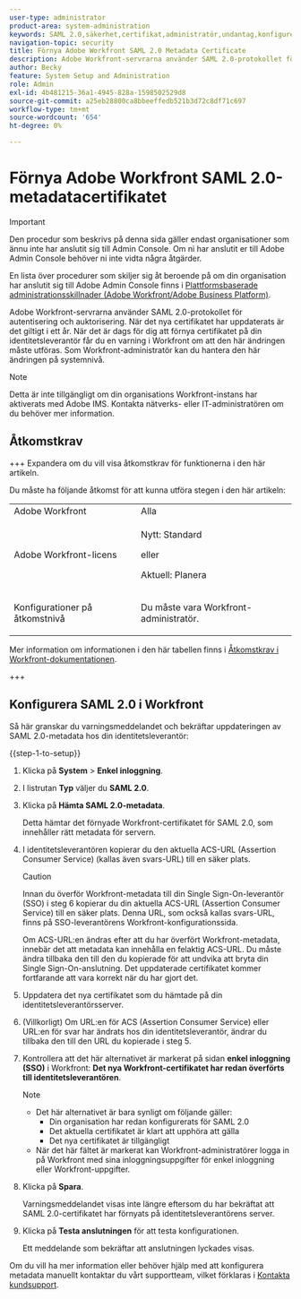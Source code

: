 ```yaml
---
user-type: administrator
product-area: system-administration
keywords: SAML 2.0,säkerhet,certifikat,administratör,undantag,konfigurera,metadata
navigation-topic: security
title: Förnya Adobe Workfront SAML 2.0 Metadata Certificate
description: Adobe Workfront-servrarna använder SAML 2.0-protokollet för autentisering och auktorisering. När det nya certifikatet har uppdaterats är det giltigt i ett år. När det är dags för dig att förnya certifikatet på din identitetsleverantör får du en varning i Workfront om att den här ändringen måste utföras. Som Workfront-administratör kan du hantera den här ändringen på systemnivå.
author: Becky
feature: System Setup and Administration
role: Admin
exl-id: 4b481215-36a1-4945-828a-1598502529d8
source-git-commit: a25eb28800ca8bbeeffedb521b3d72c8df71c697
workflow-type: tm+mt
source-wordcount: '654'
ht-degree: 0%

---
```


# Förnya Adobe Workfront SAML 2.0-metadatacertifikatet

>[!IMPORTANT]
>
>Den procedur som beskrivs på denna sida gäller endast organisationer som ännu inte har anslutit sig till Admin Console. Om ni har anslutit er till Adobe Admin Console behöver ni inte vidta några åtgärder.
>
>En lista över procedurer som skiljer sig åt beroende på om din organisation har anslutit sig till Adobe Admin Console finns i [Plattformsbaserade administrationsskillnader (Adobe Workfront/Adobe Business Platform)](../../../administration-and-setup/get-started-wf-administration/actions-in-admin-console.md).

Adobe Workfront-servrarna använder SAML 2.0-protokollet för autentisering och auktorisering. När det nya certifikatet har uppdaterats är det giltigt i ett år. När det är dags för dig att förnya certifikatet på din identitetsleverantör får du en varning i Workfront om att den här ändringen måste utföras. Som Workfront-administratör kan du hantera den här ändringen på systemnivå.

<!--Use this Important note box in the last few weeks before each update.

You must take action to update the metadata in your identity provider with the information from the renewed certificate before the specified date. Mismatched certificates can keep your users from logging in to Workfront after November 22, 2022.
 
-->

>[!NOTE]
>
>Detta är inte tillgängligt om din organisations Workfront-instans har aktiverats med Adobe IMS. Kontakta nätverks- eller IT-administratören om du behöver mer information.

## Åtkomstkrav

+++ Expandera om du vill visa åtkomstkrav för funktionerna i den här artikeln.

Du måste ha följande åtkomst för att kunna utföra stegen i den här artikeln:

<table style="table-layout:auto"> 
 <col> 
 <col> 
 <tbody> 
  <tr> 
   <td role="rowheader">Adobe Workfront</td> 
   <td>Alla</td> 
  </tr> 
 <tr> 
  <td role="rowheader">Adobe Workfront-licens</td> 
  <td> <p>Nytt: Standard </p>
 <p>eller</p> 
<p>Aktuell: Planera </p> 
</td> 
 </tr>   
 <tr> 
   <td role="rowheader">Konfigurationer på åtkomstnivå</td> 
   <td> <p>Du måste vara Workfront-administratör.</p> </td> 
  </tr> 
 </tbody> 
</table>

Mer information om informationen i den här tabellen finns i [Åtkomstkrav i Workfront-dokumentationen](/help/quicksilver/administration-and-setup/add-users/access-levels-and-object-permissions/access-level-requirements-in-documentation.md).

+++

## Konfigurera SAML 2.0 i Workfront

Så här granskar du varningsmeddelandet och bekräftar uppdateringen av SAML 2.0-metadata hos din identitetsleverantör:

{{step-1-to-setup}}

1. Klicka på **System** > **Enkel inloggning**.

1. I listrutan **Typ** väljer du **SAML 2.0**.

1. Klicka på **Hämta SAML 2.0-metadata**.

   Detta hämtar det förnyade Workfront-certifikatet för SAML 2.0, som innehåller rätt metadata för servern.

1. I identitetsleverantören kopierar du den aktuella ACS-URL (Assertion Consumer Service) (kallas även svars-URL) till en säker plats.

   >[!CAUTION]
   >
   >Innan du överför Workfront-metadata till din Single Sign-On-leverantör (SSO) i steg 6 kopierar du din aktuella ACS-URL (Assertion Consumer Service) till en säker plats. Denna URL, som också kallas svars-URL, finns på SSO-leverantörens Workfront-konfigurationssida.
   >
   >
   >Om ACS-URL:en ändras efter att du har överfört Workfront-metadata, innebär det att metadata kan innehålla en felaktig ACS-URL. Du måste ändra tillbaka den till den du kopierade för att undvika att bryta din Single Sign-On-anslutning. Det uppdaterade certifikatet kommer fortfarande att vara korrekt när du har gjort det.

1. Uppdatera det nya certifikatet som du hämtade på din identitetsleverantörsserver.
1. (Villkorligt) Om URL:en för ACS (Assertion Consumer Service) eller URL:en för svar har ändrats hos din identitetsleverantör, ändrar du tillbaka den till den URL du kopierade i steg 5.
1. Kontrollera att det här alternativet är markerat på sidan **enkel inloggning (SSO)** i Workfront: **Det nya Workfront-certifikatet har redan överförts till identitetsleverantören**.

   >[!NOTE]
   >
   >* Det här alternativet är bara synligt om följande gäller:
   >   * Din organisation har redan konfigurerats för SAML 2.0
   >   * Det aktuella certifikatet är klart att upphöra att gälla
   >   * Det nya certifikatet är tillgängligt
   >* När det här fältet är markerat kan Workfront-administratörer logga in på Workfront med sina inloggningsuppgifter för enkel inloggning eller Workfront-uppgifter.

1. Klicka på **Spara**.

   Varningsmeddelandet visas inte längre eftersom du har bekräftat att SAML 2.0-certifikatet har förnyats på identitetsleverantörens server.

1. Klicka på **Testa anslutningen** för att testa konfigurationen.

   Ett meddelande som bekräftar att anslutningen lyckades visas.

Om du vill ha mer information eller behöver hjälp med att konfigurera metadata manuellt kontaktar du vårt supportteam, vilket förklaras i [Kontakta kundsupport](../../../workfront-basics/tips-tricks-and-troubleshooting/contact-customer-support.md).
